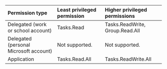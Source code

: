 |Permission type|Least privileged permission|Higher privileged permissions|
|:---|:---|:---|
|Delegated (work or school account)|Tasks.Read|Tasks.ReadWrite, Group.Read.All|
|Delegated (personal Microsoft account)|Not supported.|Not supported.|
|Application|Tasks.Read.All|Tasks.ReadWrite.All|

